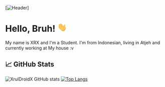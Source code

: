[![Header](https://raw.githubusercontent.com/XrulDroidX/XrulDroidX/menu.webp)]

# Hello, Bruh! <img src="https://raw.githubusercontent.com/XrulDroidX/XRX/master/wave.gif" width="30px">

My name is XRX and I'm a Student. I'm from Indonesian, living in Atjeh and currently working at My house :v

## &#x1f4c8; GitHub Stats
![XrulDroidX GitHub stats](https://github-readme-stats.vercel.app/api?username=XrulDroidX&show_icons=true&theme=radical)
[![Top Langs](https://github-readme-stats.vercel.app/api/top-langs/?username=XrulDroidX&layout=compact)](https://github.com/XrulDroidX/github-readme-stats)

